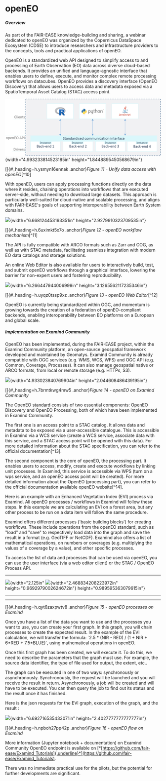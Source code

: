 # openEO

##### Overview

As part of the FAIR-EASE knowledge-building and sharing, a webinar
dedicated to openEO was organized by the Copernicus DataSpace Ecosystem
(CDSE) to introduce researchers and infrastructure providers to the
concepts, tools and practical applications of openEO.

OpenEO is a standardized web API designed to simplify access to and
processing of Earth Observation (EO) data across diverse cloud-based
backends. It provides an unified and language-agnostic interface that
enables users to define, execute, and monitor complex remote processing
workflows on datacubes. OpenEO provides a discovery interface (OpenEO
Discovery) that allows users to access data and metadata exposed via a
SpatioTemporal Asset Catalog (STAC) access point.

![](02_01_openeo.png){width="4.993233814523185in"
height="1.8448895450568679in"}

[]{#_heading=h.ysmyn16ennak .anchor}*Figure 11 - Unify data access with
openEO*[^10]

With openEO, users can apply processing functions directly on the data
where it resides, chaining operations into workflows that are executed
server-side, without needing to download large datasets. This approach
is particularly well-suited for cloud-native and scalable processing,
and aligns with FAIR-EASE's goals of supporting interoperability between
Earth System domains.

![](media/image36.png){width="6.668124453193351in"
height="2.9279910323709535in"}

[]{#_heading=h.6uximkt5x7o .anchor}*Figure 12 - openEO workflow
mechanism*[^11]

The API is fully compatible with ARCO formats such as Zarr and COG, as
well as with STAC metadata, facilitating seamless integration with
modern EO data catalogs and storage solutions.

An online Web Editor is also available for users to interactively build,
test, and submit openEO workflows through a graphical interface,
lowering the barrier for non-expert users and fostering reproducibility.

![](media/image34.png){width="6.266447944006999in"
height="3.1265562117235346in"}

[]{#_heading=h.uyqz0tssp9xz .anchor}*Figure 13 - openEO Web Editor*[^12]

OpenEO is currently being standardized within OGC, and momentum is
growing towards the creation of a federation of openEO-compliant
backends, enabling interoperability between EO platforms on a European
and global scale.

##### Implementation on Examind Community

OpenEO has been implemented, during the FAIR-EASE project, within the
Examind Community platform, an open-source geospatial framework
developed and maintained by Geomatys. Examind Community is already
compatible with OGC services (e.g. WMS, WCS, WFS) and OGC API (e.g.
Common, Coverage, Processes). It can also manage geospatial native or
ARCO formats, from local or remote storage (e.g. HTTPs, S3).

![](media/image30.png){width="4.933023840769904in"
height="2.044608486439195in"}

[]{#_heading=h.7brmtkwg4mw5 .anchor}*Figure 14 - openEO on Examind
Community*

The OpenEO standard consists of two essential components: OpenEO
Discovery and OpenEO Processing, both of which have been implemented in
Examind Community.

The first one is an access point to a STAC catalog. It allows data and
metadata to be exposed via a user-accessible catalogue. This is
accessible in Examind via a WCS service (create a WCS service, associate
data with this service, and a STAC access point will be opened with this
data). For more detailed information about the STAC specification, you
can refer to the official documentation[^13].

The second component is the core of openEO, the processing part. It
enables users to access, modify, create and execute workflows by linking
unit processes. In Examind, this service is accessible via WPS (turn on
a wps service, and an openEO access point will be created). For more
detailed information about the OpenEO (processing part), you can refer
to the official documentation available openEO website[^14].

Here is an example with an Enhanced Vegetation Index (EVI) process via
Examind. All openEO processes / workflows in Examind will follow these
steps. In this example we are calculating an EVI on a forest area, but
any other process to be run on a data item will follow the same
procedure.

Examind offers different processes ('basic building blocks') for
creating workflows. These include operations from the openEO standard,
such as "load" and "save" to respectively load data into the graph and
save the result in a format (e.g. GeoTIFF or NetCDF). Examind also
offers a list of mathematical operations, on numbers or coverages (e.g.
multiplying the values of a coverage by a value), and other specific
processes.

To access the list of data and processes that can be used via openEO,
you can use the user interface (via a web editor client) or the STAC /
OpenEO Process API.

  ---------------------------------------------------------------------------------------------
  ![](media/image39.png){width="2.125in"   ![](media/image38.png){width="2.468834208223972in"
  height="0.9692979002624672in"}           height="0.989595363079615in"}
  ---------------------------------------- ----------------------------------------------------

  ---------------------------------------------------------------------------------------------

[]{#_heading=h.qyt6zaxpwtv8 .anchor}*Figure 15 - openEO processes on
Examind*

Once you have a list of the data you want to use and the processes you
want to use, you can create your first graph. In this graph, you will
chain processes to create the expected result. In the example of the EVI
calculation, we will transfer the formula: \`2.5 \* (NIR - RED) / (1 +
NIR + 6\*RED + 7.5\*BLUE)\`, using mathematical operations in openEO.

Once this first graph has been created, we will execute it. To do this,
we need to describe the parameters that the graph must use. For example,
the source data identifier, the type of file used for output, the
extent, etc..

The graph can be executed in one of two ways: synchronously or
asynchronously. Synchronously, the request will be launched and you will
receive the result in return. Asynchronously, a job will be created and
will have to be executed. You can then query the job to find out its
status and the result once it has finished.

Here is the json requests for the EVI graph, execution of the graph, and
the result :

![](media/image41.png){width="6.692716535433071in"
height="2.4027777777777777in"}

[]{#_heading=h.npboh27pp42p .anchor}*Figure 16 - openEO flow on Examind*

More information (Jupyter notebook + documentation) on Examind Community
OpenEO endpoint is available on
[*[https://github.com/fair-ease/Examind_Tutorials]{.underline}*](https://github.com/fair-ease/Examind_Tutorials).

There was no immediate practical use for the pilots, but the potential
for further developments are significant.